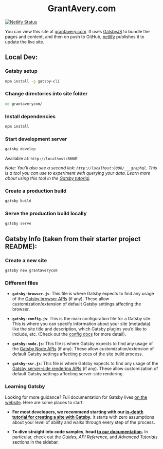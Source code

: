 <h1 align="center">
  GrantAvery.com
</h1>

[![Netlify Status](https://api.netlify.com/api/v1/badges/12aa2b03-e92c-4c42-a5fd-038f8d1dae58/deploy-status)](https://app.netlify.com/sites/grantaverycom/deploys)

You can view this site at [grantavery.com](https://www.grantavery.com/). It uses [GatsbyJS](https://www.gatsbyjs.org/) to bundle the pages and content, and then on push to GitHub, [netlify](https://www.netlify.com/) publishes it to update the live site.


## Local Dev:

### Gatsby setup
```sh
npm install -g gatsby-cli
```

### Change directories into site folder

```sh
cd grantaverycom/
```

### Install dependencies

```sh
npm install
```

### Start development server

```sh
gatsby develop
```

Available at: `http://localhost:8000`!

*Note: You'll also see a second link: `http://localhost:8000/___graphql`. This is a tool you can use to experiment with querying your data. Learn more about using this tool in the [Gatsby tutorial](https://www.gatsbyjs.org/tutorial/part-five/#introducing-graphiql).*

### Create a production build

```sh
gatsby build
```

### Serve the production build locally

```sh
gatsby serve
```


## Gatsby Info (taken from their starter project README):

### Create a new site
```sh
gatsby new grantaverycom
```

### Different files
  
-   **`gatsby-browser.js`**: This file is where Gatsby expects to find any usage of the [Gatsby browser APIs](https://www.gatsbyjs.org/docs/browser-apis/) (if any). These allow customization/extension of default Gatsby settings affecting the browser.

-   **`gatsby-config.js`**: This is the main configuration file for a Gatsby site. This is where you can specify information about your site (metadata) like the site title and description, which Gatsby plugins you’d like to include, etc. (Check out the [config docs](https://www.gatsbyjs.org/docs/gatsby-config/) for more detail).

-   **`gatsby-node.js`**: This file is where Gatsby expects to find any usage of the [Gatsby Node APIs](https://www.gatsbyjs.org/docs/node-apis/) (if any). These allow customization/extension of default Gatsby settings affecting pieces of the site build process.

-   **`gatsby-ssr.js`**: This file is where Gatsby expects to find any usage of the [Gatsby server-side rendering APIs](https://www.gatsbyjs.org/docs/ssr-apis/) (if any). These allow customization of default Gatsby settings affecting server-side rendering.

### Learning Gatsby

Looking for more guidance? Full documentation for Gatsby lives [on the website](https://www.gatsbyjs.org/). Here are some places to start:

-   **For most developers, we recommend starting with our [in-depth tutorial for creating a site with Gatsby](https://www.gatsbyjs.org/tutorial/).** It starts with zero assumptions about your level of ability and walks through every step of the process.

-   **To dive straight into code samples, head [to our documentation](https://www.gatsbyjs.org/docs/).** In particular, check out the _Guides_, _API Reference_, and _Advanced Tutorials_ sections in the sidebar.
